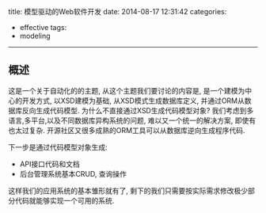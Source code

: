 title: 模型驱动的Web软件开发
date: 2014-08-17 12:31:42
categories:
  - effective
tags:
  - modeling
---


## 概述

这是一个关于自动化的的主题, 从这个主题我们要讨论的内容是, 是一个建模为中心的开发方式, 以XSD建模为基础, 从XSD模式生成数据库定义, 并通过ORM从数据库反向生成代码模型.
为什么不直接通过XSD生成代码模型对象? 我们考虑到多语言,多平台,以及不同数据库异构系统的问题, 难以又一个统一的解决方案, 即使有也太过复杂. 开源社区又很多成熟的ORM工具可以从数据库逆向生成程序代码.

下一步是通过代码模型对象生成:

- API接口代码和文档
- 后台管理系统基本CRUD, 查询操作

这样我们的应用系统的基本雏形就有了, 剩下的我们只需要按实际需求修改极少部分代码就能够实现一个可用的系统.





